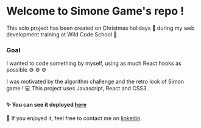 # Welcome to Simone Game's repo !

This solo project has been created on Christmas holidays :christmas_tree: during my web development training at Wild Code School :school_satchel: 

### Goal

I wanted to code something by myself, using as much React hooks as possible :gear: :gear: :gear:  

I was motivated by the algorithm challenge and the retro look of Simon game !
💻 This project uses Javascript, React and CSS3.

#### ✨ You can see it deployed [here](https://simone-game.herokuapp.com/)

:speech_balloon: If you enjoyed it, feel free to contact me on [linkedin](https://www.linkedin.com/in/charlotte-menard/).
